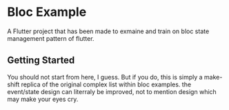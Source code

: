 # Bloc Example

A Flutter project that has been made to exmaine and train on bloc state management pattern of flutter.

## Getting Started
You should not start from here, I guess. But if you do, this is simply a make-shift replica of the original complex list within bloc examples. the event/state design can literraly be improved, not to mention design which may make your eyes cry. 

